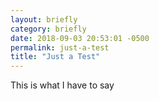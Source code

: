 ```yaml
---
layout: briefly
category: briefly
date: 2018-09-03 20:53:01 -0500
permalink: just-a-test
title: "Just a Test"
---
```


This is what I have to say